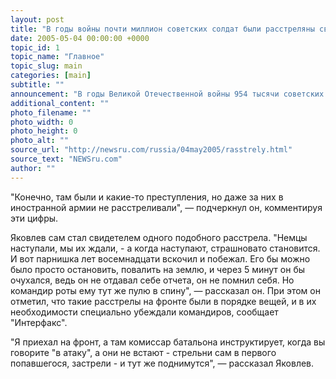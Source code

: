 ```yaml
---
layout: post
title: "В годы войны почти миллион советских солдат были расстреляны своими"
date: 2005-05-04 00:00:00 +0000
topic_id: 1
topic_name: "Главное"
topic_slug: main
categories: [main]
subtitle: ""
announcement: "В годы Великой Отечественной войны 954 тысячи советских военнослужащих были расстреляны своими по обвинению в трусости и за различные проступки. Об этом сообщил президент Международного фонда \"Демократия\", академик Александр Яковлев."
additional_content: ""
photo_filename: ""
photo_width: 0
photo_height: 0
photo_alt: ""
source_url: "http://newsru.com/russia/04may2005/rasstrely.html"
source_text: "NEWSru.com"
author: ""
---
```

"Конечно, там были и какие-то преступления, но даже за них в иностранной армии не расстреливали", &mdash; подчеркнул он, комментируя эти цифры.

Яковлев сам стал свидетелем одного подобного расстрела. "Немцы наступали, мы их ждали, - а когда наступают, страшновато становится. И вот парнишка лет восемнадцати вскочил и побежал. Его бы можно было просто остановить, повалить на землю, и через 5 минут он бы очухался, ведь он не отдавал себе отчета, он не помнил себя. Но командир роты ему тут же пулю в спину", &mdash; рассказал он. При этом он отметил, что такие расстрелы на фронте были в порядке вещей, и в их необходимости специально убеждали командиров, сообщает "Интерфакс".

"Я приехал на фронт, а там комиссар батальона инструктирует, когда вы говорите "в атаку", а они не встают - стрельни сам в первого попавшегося, застрели - и тут же поднимутся", &mdash; рассказал Яковлев.
